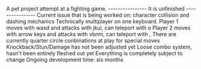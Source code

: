 A pet project attempt at a fighting game.
---------------- It is unfinished ----------------
Current issue that is being worked on: character collision and dashing mechanics
Technically multiplayer on one keyboard.
Player 1 moves with wasd and attacks with jkui, can teleport with o
Player 2 moves with arrow keys and attacks with vbnm, can teleport with ,
There are currently quarter circle conbinations at play for special moves
Knockback/Stun/Damage has not been adjusted yet
Loose combo system, hasn't been entirely fleshed out yet
Everything is completely subject to change
Ongoing development time: six months
